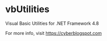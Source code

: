 # vbUtilities
Visual Basic Utilities for .NET Framework 4.8

For more info, visit https://cyberblogspot.com
